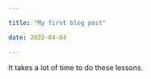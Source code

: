 ```yaml
---

title: "My first blog post"

date: 2022-04-04

---
```


It takes a lot of time to do these lessons.
